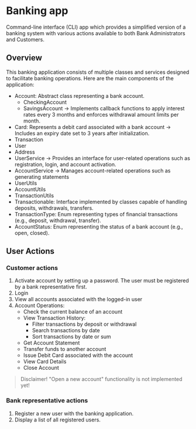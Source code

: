 # Banking app

Command-line interface (CLI) app which provides a simplified version of a banking system with various actions available to both Bank Administrators and Customers.

## Overview
This banking application consists of multiple classes and services designed to facilitate banking operations. Here are the main components of the application:

-    Account: Abstract class representing a bank account.
        - CheckingAccount
        - SavingsAccount -> Implements callback functions to apply interest rates every 3 months and enforces withdrawal amount limits per month.
- Card: Represents a debit card associated with a bank account -> Includes an expiry date set to 3 years after initialization.
- Transaction
- User
- Address
- UserService -> Provides an interface for user-related operations such as registration, login, and account activation.
- AccountService -> Manages account-related operations such as generating statements
- UserUtils
- AccountUtils
- TransactionUtils
- Transactionable: Interface implemented by classes capable of handling deposits, withdrawals, transfers.
- TransactionType: Enum representing types of financial transactions (e.g., deposit, withdrawal, transfer).
- AccountStatus: Enum representing the status of a bank account (e.g., open, closed).
  
## User Actions
### Customer actions

1) Activate account by setting up a password. The user must be registered by a bank representative first.
2) Login
3) View all accounts associated with the logged-in user
4) Account Operations:
    - Check the current balance of an account
    - View Transaction History:
        - Filter transactions by deposit or withdrawal
        - Search transactions by date
        - Sort transactions by date or sum
    - Get Account Statement
    - Transfer funds to another account
    - Issue Debit Card associated with the account
    - View Card Details
    - Close Account
  
> Disclaimer! "Open a new account" functionality is not implemented yet! 

### Bank representative actions

1) Register a new user with the banking application.
2) Display a list of all registered users.



